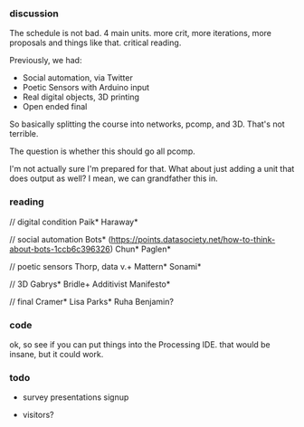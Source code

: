 ### discussion


The schedule is not bad.
4 main units. more crit, more iterations, more proposals and things like that.
critical reading.


Previously, we had:
- Social automation, via Twitter
- Poetic Sensors with Arduino input
- Real digital objects, 3D printing
- Open ended final

So basically splitting the course into networks, pcomp, and 3D. That's not terrible.

The question is whether this should go all pcomp.

I'm not actually sure I'm prepared for that. What about just adding a unit that does output as well? I mean, we can grandfather this in.


### reading

// digital condition
Paik*
Haraway*

// social automation
Bots* (https://points.datasociety.net/how-to-think-about-bots-1ccb6c396326)
Chun*
Paglen*


// poetic sensors
Thorp, data v.+
Mattern*
Sonami*


// 3D
Gabrys*
Bridle+
Additivist Manifesto*


// final
Cramer*
Lisa Parks*
Ruha Benjamin?



### code

ok, so see if you can put things into the Processing IDE. that would be insane, but it could work.



### todo

- survey presentations signup

- visitors?
